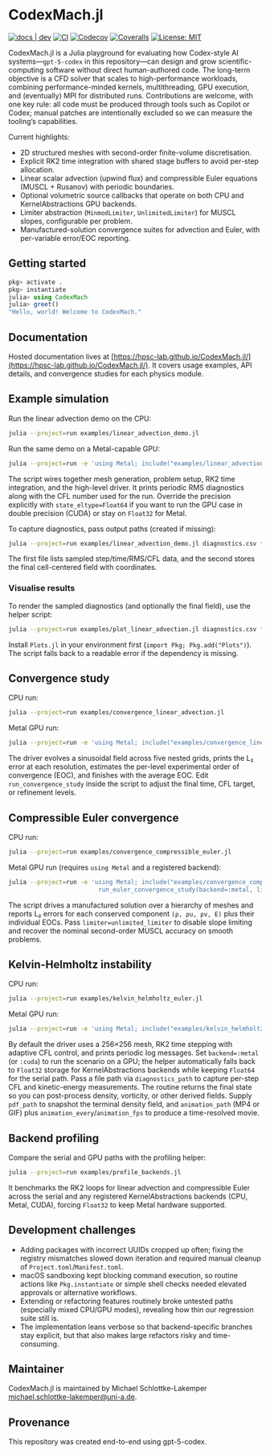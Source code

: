 # CodexMach.jl

[![docs | dev](https://img.shields.io/badge/docs-dev-blue.svg)](https://hpsc-lab.github.io/CodexMach.jl/)
[![CI](https://github.com/hpsc-lab/CodexMach.jl/actions/workflows/ci.yml/badge.svg)](https://github.com/hpsc-lab/CodexMach.jl/actions/workflows/ci.yml)
[![Codecov](https://codecov.io/gh/hpsc-lab/CodexMach.jl/branch/main/graph/badge.svg)](https://codecov.io/gh/hpsc-lab/CodexMach.jl)
[![Coveralls](https://coveralls.io/repos/github/hpsc-lab/CodexMach.jl/badge.svg?branch=main)](https://coveralls.io/github/hpsc-lab/CodexMach.jl?branch=main)
[![License: MIT](https://img.shields.io/badge/License-MIT-yellow.svg)](LICENSE)

CodexMach.jl is a Julia playground for evaluating how Codex-style AI systems—`gpt-5-codex` in this repository—can design and grow scientific-computing software without direct human-authored code. The long-term objective is a CFD solver that scales to high-performance workloads, combining performance-minded kernels, multithreading, GPU execution, and (eventually) MPI for distributed runs. Contributions are welcome, with one key rule: all code must be produced through tools such as Copilot or Codex; manual patches are intentionally excluded so we can measure the tooling’s capabilities.

Current highlights:

- 2D structured meshes with second-order finite-volume discretisation.
- Explicit RK2 time integration with shared stage buffers to avoid per-step allocation.
- Linear scalar advection (upwind flux) and compressible Euler equations (MUSCL + Rusanov) with periodic boundaries.
- Optional volumetric source callbacks that operate on both CPU and KernelAbstractions GPU backends.
- Limiter abstraction (`MinmodLimiter`, `UnlimitedLimiter`) for MUSCL slopes, configurable per problem.
- Manufactured-solution convergence suites for advection and Euler, with per-variable error/EOC reporting.

## Getting started

```julia
pkg> activate .
pkg> instantiate
julia> using CodexMach
julia> greet()
"Hello, world! Welcome to CodexMach."
```

## Documentation

Hosted documentation lives at [https://hpsc-lab.github.io/CodexMach.jl/](https://hpsc-lab.github.io/CodexMach.jl/). It covers usage examples, API details, and convergence studies for each physics module.

## Example simulation

Run the linear advection demo on the CPU:

```bash
julia --project=run examples/linear_advection_demo.jl
```

Run the same demo on a Metal-capable GPU:

```bash
julia --project=run -e 'using Metal; include("examples/linear_advection_demo.jl"); run_linear_advection_demo(backend=:metal)'
```

The script wires together mesh generation, problem setup, RK2 time integration,
and the high-level driver. It prints periodic RMS diagnostics along with the CFL
number used for the run. Override the precision explicitly with
`state_eltype=Float64` if you want to run the GPU case in double precision (CUDA)
or stay on `Float32` for Metal.

To capture diagnostics, pass output paths (created if missing):

```bash
julia --project=run examples/linear_advection_demo.jl diagnostics.csv final_state.csv
```

The first file lists sampled step/time/RMS/CFL data, and the second stores the
final cell-centered field with coordinates.

### Visualise results

To render the sampled diagnostics (and optionally the final field), use the
helper script:

```bash
julia --project=run examples/plot_linear_advection.jl diagnostics.csv final_state.csv plot.png
```

Install `Plots.jl` in your environment first (`import Pkg; Pkg.add("Plots")`).
The script falls back to a readable error if the dependency is missing.

## Convergence study

CPU run:

```bash
julia --project=run examples/convergence_linear_advection.jl
```

Metal GPU run:

```bash
julia --project=run -e 'using Metal; include("examples/convergence_linear_advection.jl"); run_convergence_study(backend=:metal, levels=4)'
```

The driver evolves a sinusoidal field across five nested grids, prints the L₂
error at each resolution, estimates the per-level experimental order of
convergence (EOC), and finishes with the average EOC. Edit
`run_convergence_study` inside the script to adjust the final time, CFL target,
or refinement levels.

## Compressible Euler convergence

CPU run:

```bash
julia --project=run examples/convergence_compressible_euler.jl
```

Metal GPU run (requires `using Metal` and a registered backend):

```bash
julia --project=run -e 'using Metal; include("examples/convergence_compressible_euler.jl");
                         run_euler_convergence_study(backend=:metal, limiter=unlimited_limiter)'
```

The script drives a manufactured solution over a hierarchy of meshes and
reports L₂ errors for each conserved component `(ρ, ρu, ρv, E)` plus their
individual EOCs. Pass `limiter=unlimited_limiter` to disable slope limiting and
recover the nominal second-order MUSCL accuracy on smooth problems.

## Kelvin-Helmholtz instability

CPU run:

```bash
julia --project=run examples/kelvin_helmholtz_euler.jl
```

Metal GPU run:

```bash
julia --project=run -e 'using Metal; include("examples/kelvin_helmholtz_euler.jl"); run_kelvin_helmholtz(backend=:metal, final_time=1.0)'
```

By default the driver uses a 256×256 mesh, RK2 time stepping with adaptive CFL
control, and prints periodic log messages. Set `backend=:metal` (or `:cuda`)
to run the scenario on a GPU; the helper automatically falls back to `Float32`
storage for KernelAbstractions backends while keeping `Float64` for the serial
path. Pass a file path via `diagnostics_path` to capture per-step CFL and
kinetic-energy measurements. The routine returns the final state so you can
post-process density, vorticity, or other derived fields. Supply `pdf_path` to
snapshot the terminal density field, and `animation_path` (MP4 or GIF) plus
`animation_every`/`animation_fps` to produce a time-resolved movie.

## Backend profiling

Compare the serial and GPU paths with the profiling helper:

```bash
julia --project=run examples/profile_backends.jl
```

It benchmarks the RK2 loops for linear advection and compressible Euler across
the serial and any registered KernelAbstractions backends (CPU, Metal, CUDA),
forcing `Float32` to keep Metal hardware supported.

## Development challenges

- Adding packages with incorrect UUIDs cropped up often; fixing the registry mismatches slowed down iteration and required manual cleanup of `Project.toml`/`Manifest.toml`.
- macOS sandboxing kept blocking command execution, so routine actions like `Pkg.instantiate` or simple shell checks needed elevated approvals or alternative workflows.
- Extending or refactoring features routinely broke untested paths (especially mixed CPU/GPU modes), revealing how thin our regression suite still is.
- The implementation leans verbose so that backend-specific branches stay explicit, but that also makes large refactors risky and time-consuming.

## Maintainer

CodexMach.jl is maintained by Michael Schlottke-Lakemper
<michael.schlottke-lakemper@uni-a.de>.

## Provenance

This repository was created end-to-end using gpt-5-codex.
